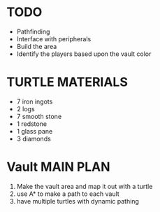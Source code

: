 # TODO

- Pathfinding
- Interface with peripherals
- Build the area
- Identify the players based upon the vault color

# TURTLE MATERIALS
- 7 iron ingots
- 2 logs
- 7 smooth stone
- 1 redstone
- 1 glass pane
- 3 diamonds

# Vault MAIN PLAN

1. Make the vault area and map it out with a turtle
2. use A* to make a path to each vault
3. have multiple turtles with dynamic pathing